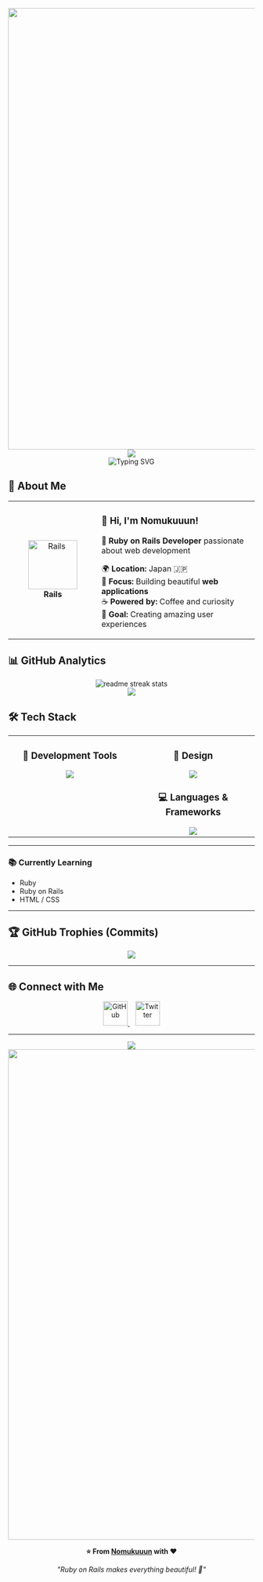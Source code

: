 <div align="center">
  <img src="https://user-images.githubusercontent.com/74038190/212284100-561aa473-3905-4a80-b561-0d28506553ee.gif" width="900">
</div>

<div align="center">
  <img src="https://capsule-render.vercel.app/api?type=waving&color=gradient&customColorList=0,2,2,5,30&height=150&section=header&animation=twinkling" />
</div>

<div align="center">
  <img src="https://readme-typing-svg.herokuapp.com?font=Fira+Code&size=32&duration=2800&pause=2000&color=A9FEF7&center=true&vCenter=true&width=600&lines=Hey+there!+I'm+Nomukuuun+%F0%9F%91%8B;Rails+Developer+%F0%9F%9A%80;Web+Enthusiast+%E2%9C%A8;Always+Learning+New+Things+%F0%9F%93%9A" alt="Typing SVG" />
</div>

## 🌟 **About Me**

<div align="center">

<table>
<tr>
<td width="200" align="center">
<img src="https://skillicons.dev/icons?i=rails" width="100" height="100" alt="Rails" />
<br><strong>Rails</strong>
</td>
<td width="400" align="left">

### 👋 **Hi, I'm Nomukuuun!**
🚀 **Ruby on Rails Developer** passionate about web development  

🌍 **Location:** Japan 🇯🇵  
💼 **Focus:** Building beautiful **web applications**  
☕ **Powered by:** Coffee and curiosity  
🎯 **Goal:** Creating amazing user experiences  

</td>
</tr>
</table>

</div>

## 📊 **GitHub Analytics**

<div align="center">
  <img src="https://github-readme-streak-stats.herokuapp.com/?user=Nomukuuun&theme=transparent&border_radius=10&starting_year=2025" alt="readme streak stats" />
</div>

<div align="center">
  <img src="https://github-readme-activity-graph.vercel.app/graph?username=Nomukuuun&custom_title=Nomukuuun's%20GitHub%20Activity%20Graph&bg_color=0d1117&color=58a6ff&line=58a6ff&point=58a6ff&area=true&hide_border=true" />
</div>

## 🛠️ **Tech Stack**

<table align="center">
<tr>
<td width="50%" align="center" valign="top">

### 🔧 **Development Tools**
<img src="https://skillicons.dev/icons?i=vscode,git,github" />

</td>
<td width="50%" align="center" valign="top">

### 🎨 **Design**
<img src="https://skillicons.dev/icons?i=figma" />

### 💻 **Languages & Frameworks**
<img src="https://skillicons.dev/icons?i=ruby,rails,html,css" />

</td>
</tr>
</table>

---

### 📚 **Currently Learning**
- Ruby  
- Ruby on Rails  
- HTML / CSS  

---

## 🏆 **GitHub Trophies (Commits)**

<div align="center">
  <img src="https://github-profile-trophy.vercel.app/?username=Nomukuuun&theme=transparent&no-frame=true&no-bg=false&margin-w=4&column=7&rank=SECRET,SSS,SS,S,AAA,AA,A,B,C&title=Commit,Commits" />
</div>

---

## 🌐 **Connect with Me**

<div align="center">
  <a href="https://github.com/Nomukuuun">
    <img src="https://skillicons.dev/icons?i=github" width="50" alt="GitHub" />
  </a>
  &nbsp;&nbsp;
  <a href="https://twitter.com/nomukuuun01">
    <img src="https://skillicons.dev/icons?i=twitter" width="50" alt="Twitter" />
  </a>
</div>

---

<div align="center">
  <img src="https://capsule-render.vercel.app/api?type=waving&color=gradient&customColorList=0,2,2,5,30&height=120&section=footer&animation=twinkling" />
</div>

<div align="center">
  <img src="https://user-images.githubusercontent.com/74038190/212284115-f47cd8ff-2ffb-4b04-b5bf-4d1c14c0247f.gif" width="1000">

  **⭐ From [Nomukuuun](https://github.com/Nomukuuun) with ❤️**
  
  *"Ruby on Rails makes everything beautiful! 🦋"*
</div>

</div>

